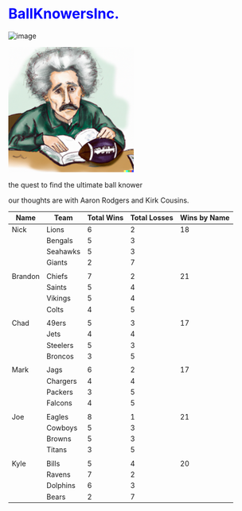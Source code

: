 <h1 style="color: blue;">BallKnowersInc.</h1>

![image](https://github.com/chadpenny/BallKnowersInc/assets/123605156/e5989b4e-e5a5-4634-b8ed-c2d589fb8da3)

<img src="photo.png" alt="Photo Courtesy of OpenAI Dalle 2.0" width="50%">

the quest to find the ultimate ball knower

our thoughts are with Aaron Rodgers and Kirk Cousins. 

| Name    | Team         | Total Wins | Total Losses | Wins by Name |
| ------- | ------------ | ---------- | ------------ | ------------ |
| Nick    | Lions        | 6          | 2            | 18           |
|         | Bengals      | 5          | 3            |              |
|         | Seahawks     | 5          | 3            |              |
|         | Giants       | 2          | 7            |              |
|         |              |            |              |              |
| Brandon | Chiefs       | 7          | 2            | 21           |
|         | Saints       | 5          | 4            |              |
|         | Vikings      | 5          | 4            |              |
|         | Colts        | 4          | 5            |              |
|         |              |            |              |              |
| Chad    | 49ers        | 5          | 3            | 17           |
|         | Jets         | 4          | 4            |              |
|         | Steelers     | 5          | 3            |              |
|         | Broncos      | 3          | 5            |              |
|         |              |            |              |              |
| Mark    | Jags         | 6          | 2            | 17           |
|         | Chargers     | 4          | 4            |              |
|         | Packers      | 3          | 5            |              |
|         | Falcons      | 4          | 5            |              |
|         |              |            |              |              |
| Joe     | Eagles       | 8          | 1            | 21           |
|         | Cowboys      | 5          | 3            |              |
|         | Browns       | 5          | 3            |              |
|         | Titans       | 3          | 5            |              |
|         |              |            |              |              |
| Kyle    | Bills        | 5          | 4            | 20           |
|         | Ravens       | 7          | 2            |              |
|         | Dolphins     | 6          | 3            |              |
|         | Bears        | 2          | 7            |              |

